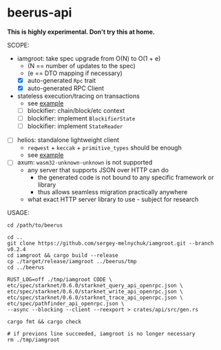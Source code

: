 beerus-api
==========

**This is highly experimental. Don't try this at home.**

SCOPE:

- iamgroot: take spec upgrade from O(N) to O(1 + e)
  - (N == number of updates to the spec)
  - (e == DTO mapping if necessary)
  - [X] auto-generated `Rpc` trait
  - [X] auto-generated RPC Client
- stateless execution/tracing on transactions
  - see [example](https://github.com/sergey-melnychuk/beerthem/blob/main/examples/exec.rs)
  - [ ] blockifier: chain/block/etc context
  - [ ] blockifier: implement `BlockifierState`
  - [ ] blockifier: implement `StateReader`
- [ ] helios: standalone lightweight client
  - `reqwest` + `keccak` + `primitive_types` should be enough
  - see [example](https://github.com/eqlabs/pathfinder/blob/v0.11.0/crates/ethereum/src/lib.rs#L108)
- [ ] axum: `wasm32-unknown-unknown` is not supported
  - any server that supports JSON over HTTP can do
    - the generated code is not bound to any specific framework or library
    - thus allows seamless migration practically anywhere
  - what exact HTTP server library to use - subject for research


USAGE:

```
cd /path/to/beerus

cd ..
git clone https://github.com/sergey-melnychuk/iamgroot.git --branch v0.2.4
cd iamgroot && cargo build --release
cp ./target/release/iamgroot ../beerus/tmp
cd ../beerus

RUST_LOG=off ./tmp/iamgroot CODE \
etc/spec/starknet/0.6.0/starknet_query_api_openrpc.json \
etc/spec/starknet/0.6.0/starknet_write_api_openrpc.json \
etc/spec/starknet/0.6.0/starknet_trace_api_openrpc.json \
etc/spec/pathfinder_api_openrpc.json \
--async --blocking --client --reexport > crates/api/src/gen.rs

cargo fmt && cargo check

# if previons line succeeded, iamgroot is no longer necessary
rm ./tmp/iamgroot
```
